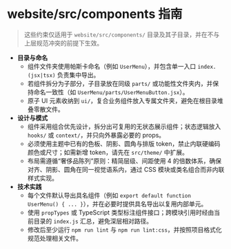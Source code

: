 # website/src/components 指南

> 这些约束仅适用于 `website/src/components/` 目录及其子目录，并在不与上层规范冲突的前提下生效。

- **目录与命名**
  - 组件文件夹使用帕斯卡命名（例如 `UserMenu`），并包含单一入口 `index.(jsx|tsx)` 负责集中导出。
  - 若组件拆分为子部分，子目录放在同级 `parts/` 或功能性文件夹内，并保持命名一致性（如 `UserMenu/parts/UserMenuButton.jsx`）。
  - 原子 UI 元素收纳到 `ui/`，复合业务组件放入专属文件夹，避免在根目录堆叠零散文件。
- **设计与模式**
  - 组件采用组合优先设计，拆分出可复用的无状态展示组件；状态逻辑放入 `hooks/` 或 `context/`，并只向外暴露必要的 props。
  - 必须使用主题中已有的色板、阴影、圆角与排版 token，禁止内联硬编码颜色或尺寸；如需新增 token，请先在 `src/theme/` 中扩展。
  - 布局需遵循“奢侈品陈列”原则：精简层级、间距使用 4 的倍数体系，确保对齐、阴影、圆角在同一视觉语系内，通过 CSS 模块或类名组合而非内联样式实现。
- **技术实践**
  - 每个文件默认导出具名组件（例如 `export default function UserMenu() { ... }`），并在必要时提供具名导出以复用内部单元。
  - 使用 `propTypes` 或 TypeScript 类型标注组件接口；跨模块引用时经由当前目录的 `index.js` 汇总，避免深层相对路径。
  - 修改后至少运行 `npm run lint` 与 `npm run lint:css`，并按照项目格式化规范处理相关文件。

